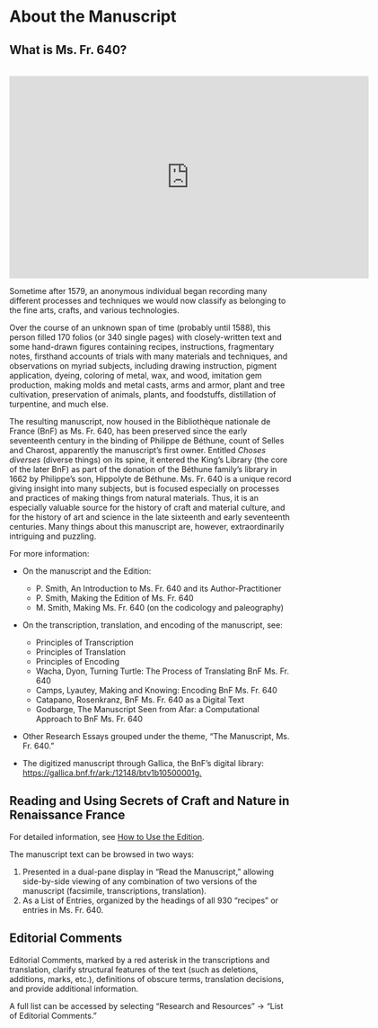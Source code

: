 # About the Manuscript

## What is Ms. Fr. 640?

<br/>

<iframe src="https://player.vimeo.com/video/385073832" width="640" height="360" frameborder="0" allow="autoplay; fullscreen" allowfullscreen></iframe>

Sometime after 1579, an anonymous individual began recording many different processes and techniques we would now classify as belonging to the fine arts, crafts, and various technologies.

Over the course of an unknown span of time (probably until 1588), this person filled 170 folios (or 340 single pages) with closely-written text and some hand-drawn figures containing recipes, instructions, fragmentary notes, firsthand accounts of trials with many materials and techniques, and observations on myriad subjects, including drawing instruction, pigment application, dyeing, coloring of metal, wax, and wood, imitation gem production, making molds and metal casts, arms and armor, plant and tree cultivation, preservation of animals, plants, and foodstuffs, distillation of turpentine, and much else.

The resulting manuscript, now housed in the Bibliothèque nationale de France (BnF) as Ms. Fr. 640, has been preserved since the early seventeenth century in the binding of Philippe de Béthune, count of Selles and Charost, apparently the manuscript’s first owner. Entitled *Choses diverses* (diverse things) on its spine, it entered the King’s Library (the core of the later BnF) as part of the donation of the Béthune family’s library in 1662 by Philippe’s son, Hippolyte de Béthune.
Ms. Fr. 640 is a unique record giving insight into many subjects, but is focused especially on processes and practices of making things from natural materials. Thus, it is an especially valuable source for the history of craft and material culture, and for the history of art and science in the late sixteenth and early seventeenth centuries. Many things about this manuscript are, however, extraordinarily intriguing and puzzling.

For more information:

* On the manuscript and the Edition:
  - P. Smith, An Introduction to Ms. Fr. 640 and its Author-Practitioner
  - P. Smith, Making the Edition of Ms. Fr. 640
  - M. Smith, Making Ms. Fr. 640 (on the codicology and paleography)
* On the transcription, translation, and encoding of the manuscript, see:
  - Principles of Transcription
  - Principles of Translation
  - Principles of Encoding
  - Wacha, Dyon, Turning Turtle: The Process of Translating BnF Ms. Fr. 640
  - Camps, Lyautey, Ma<r>king and Knowing: Encoding BnF Ms. Fr. 640
  - Catapano, Rosenkranz, BnF Ms. Fr. 640 as a Digital Text
  - Godbarge, The Manuscript Seen from Afar: a Computational Approach to BnF Ms. Fr. 640

* Other Research Essays grouped under the theme, “The Manuscript, Ms. Fr. 640.”
* The digitized manuscript through Gallica, the BnF’s digital library: <https://gallica.bnf.fr/ark:/12148/btv1b10500001g.>


## Reading and Using Secrets of Craft and Nature in Renaissance France

For detailed information, see [How to Use the Edition](http://edition-staging.makingandknowing.org/#/content/how-to-use).

The manuscript text can be browsed in two ways:

1. Presented in a dual-pane display in “Read the Manuscript,” allowing side-by-side viewing of any combination of two versions of the manuscript (facsimile, transcriptions, translation).
2. As a List of Entries, organized by the headings of all 930 “recipes” or entries in Ms. Fr. 640.

## Editorial Comments

Editorial Comments, marked by a red asterisk in the
transcriptions and translation, clarify structural
features of the text (such as deletions, additions, marks, etc.),
definitions of obscure terms, translation decisions, and provide additional information.

A full list can be accessed by selecting
“Research and Resources” → “List of Editorial Comments.”